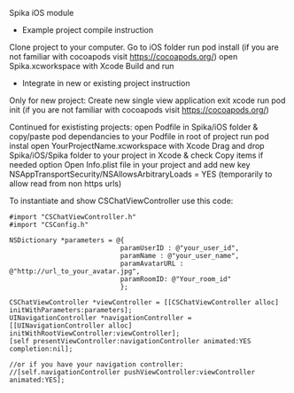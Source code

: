 Spika iOS module

- Example project compile instruction

Clone project to your computer.
Go to iOS folder
run pod install (if you are not familiar with cocoapods visit https://cocoapods.org/)
open Spika.xcworkspace with Xcode
Build and run

- Integrate in new or existing project instruction

Only for new project:
Create new single view application
exit xcode
run pod init (if you are not familiar with cocoapods visit https://cocoapods.org/)

Continued for exististing projects:
open Podfile in Spika/iOS folder & copy/paste pod dependancies to your Podfile in root of project
run pod instal
open YourProjectName.xcworkspace with Xcode
Drag and drop Spika/iOS/Spika folder to your project in Xcode & check Copy items if needed option
Open Info.plist file in your project and add new key NSAppTransportSecurity/NSAllowsArbitraryLoads = YES (temporarily to allow read from non https urls)

To instantiate and show CSChatViewController use this code:

```
#import "CSChatViewController.h"
#import "CSConfig.h"

NSDictionary *parameters = @{
                       		paramUserID : @"your_user_id",
                            paramName : @"your_user_name",
                            paramAvatarURL : @"http://url_to_your_avatar.jpg",
                            paramRoomID: @"Your_room_id"
                            };
    
CSChatViewController *viewController = [[CSChatViewController alloc] initWithParameters:parameters];
UINavigationController *navigationController = [[UINavigationController alloc] initWithRootViewController:viewController];
[self presentViewController:navigationController animated:YES completion:nil];

//or if you have your navigation controller:
//[self.navigationController pushViewController:viewController animated:YES];
```
